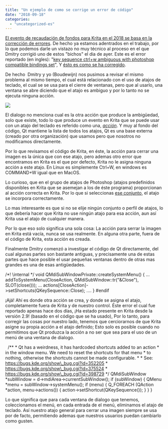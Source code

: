```yaml
---
title: "Un ejemplo de como se corrige un error de código"
date: "2018-09-18"
categories: 
  - "uncategorized-es"
---
```


[El evento de recaudación de fondos para Krita en el 2018 se basa en la corrección de errores](https://krita.org). De hecho ya estamos adentrados en el trabajo, por lo que podemos darle un vistazo no muy técnico al proceso en el que Dmitry corrigió uno de estos "bichos" el dia de ayer. Este es el error reportado (en ingles): "[key sequence ctrl+w ambiguous with photoshop compatible bindings set](https://bugs.kde.org/show_bug.cgi?id=398729)", Y [ésto es como se ha corregido](https://phabricator.kde.org/R37:f2f2be209d8d40a5e7df97f6d259e14818355a4c).

De hecho  Dmitry y yo (Boudewijn) nos pusimos a revisar el mismo problema al mismo tiempo, el cual está relacionado con el uso de atajos de teclado, el cual se se usa para el cierre de ventanas, pero que al usarlo, una ventana se abre diciendo que el atajo es ambiguo y por lo tanto no se ejecuta ninguna acción.

[![](/images/posts/2018/ambiguous.png)](/images/posts/2018/ambiguous.png)

El dialogo no menciona cual es la otra acción que produce la ambigüedad, solo que existe, todo lo que produce un evento en Krita que se puede usar con un atajo del teclado es referido como una, [_acción_](http://doc.qt.io/qt-5/qaction.html). Y muy al fondo del código, Qt mantiene la lista de todos los atajos, Qt es una base externa  (creado por otra organización) que usamos pero que nosotros no modificamos directamente.

Por lo que revisamos el código de Krita, en éste, la acción para cerrar una imagen es la única que con ese atajo, pero ademas otro error que encontramos en Krita es el que por defecto, Krita no le asigna ninguna acción a este atajo. En Linux es simplemente Ctrl+W, en windows es COMMAND+W igual que en MacOS.

Lo curioso, que en el grupo de atajos de Photoshop (atajos predefinidos disponibles en Krita que se asemejan a los de éste programa) proporcionan al acción correcta en Krita. Por lo que si seleccionas [ese conjunto](https://docs.krita.org/en/reference_manual/preferences/shortcut_settings.html), el atajo se incorpora correctamente.

Lo mas interesante es que si no se elije ningún conjunto o perfil de atajos, lo que debería hacer que Krita no use ningún atajo para esa acción, aun así Krita usa el atajo de cualquier manera.

Por lo que eso solo significa una sola cosa: La acción para serrar la imagen en Krita está vacía, nunca se usa realmente. En alguna otra parte, fuera de el código de Krita, esta acción es creada.

Finalmente Dmitry comenzó a investigar el código de Qt directamente, del cual algunas partes son bastante antiguas, y precisamente una de estas partes que hace posible el usar pequeñas ventanas dentro de otras mas grandes es una de esas antigüedades.

/\*!
    \\internal
\*/
void QMdiSubWindowPrivate::createSystemMenu()
{
...
    addToSystemMenu(CloseAction, QMdiSubWindow::tr("&Close"), SLOT(close()));
...
    actions\[CloseAction\]->setShortcuts(QKeySequence::Close);
....
}
#endif

¡Ajá! Ahí es donde otra acción se crea, y donde se asigna el atajo, completamente fuera de Krita y de nuestro control. Éste error el cual fue reportado apenas hace dos días, ¡Ha estado presente en Krita desde la versión 2.9! (basado en el código que se ha usado), Por lo tanto, para corregir las cosas por nuestro lado, tenemos que cerciorarnos de que Krita asigne su propia acción a el atajo definido; Esto solo es posible cuando no permitimos que Qt produzca la acción a no ser que sea para el uso de un menú de una ventana de dialogo.

    /\*\*
     \* Qt has a weirdness, it has hardcoded shortcuts added to an action
     \* in the window menu. We need to reset the shortcuts for that menu
     \* to nothing, otherwise the shortcuts cannot be made configurable.
     \*
     \* See: https://bugs.kde.org/show\_bug.cgi?id=352205
     \*      https://bugs.kde.org/show\_bug.cgi?id=375524
     \*      https://bugs.kde.org/show\_bug.cgi?id=398729
     \*/
    QMdiSubWindow \*subWindow = d->mdiArea->currentSubWindow();
    if (subWindow) {
        QMenu \*menu = subWindow->systemMenu();
        if (menu) {
            Q\_FOREACH (QAction \*action, menu->actions()) {
                action->setShortcut(QKeySequence());
            }
        }
    }

Lo que significa que para cada ventana de dialogo que tenemos, coleccionamos el menú, en cada entrada de el menú, eliminamos el atajo de teclado. Así nuestro atajo general para cerrar una imagen siempre se usa por de facto, permitiendo ademas que nuestros usuarios puedan cambiarlo como gusten.
